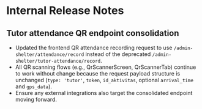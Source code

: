 # Internal Release Notes

## Tutor attendance QR endpoint consolidation
- Updated the frontend QR attendance recording request to use `/admin-shelter/attendance/record` instead of the deprecated `/admin-shelter/tutor-attendance/record`.
- All QR scanning flows (e.g., QrScannerScreen, QrScannerTab) continue to work without change because the request payload structure is unchanged (`type: 'tutor'`, `token`, `id_aktivitas`, optional `arrival_time` and `gps_data`).
- Ensure any external integrations also target the consolidated endpoint moving forward.

